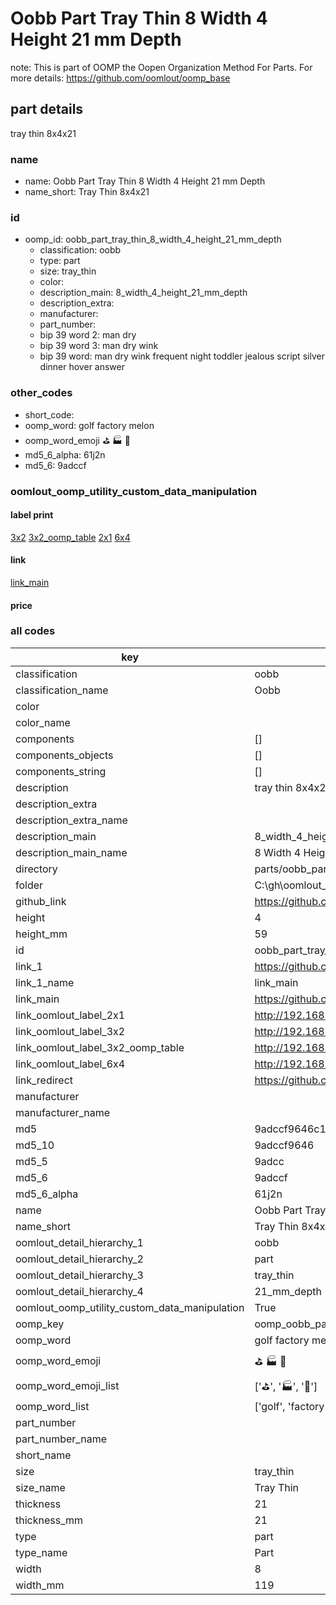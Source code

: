 # Oobb Part Tray Thin 8 Width 4 Height 21 mm Depth  

note: This is part of OOMP the Oopen Organization Method For Parts. For more details: https://github.com/oomlout/oomp_base

##  part details
  



tray thin 8x4x21



### name
* name: Oobb Part Tray Thin 8 Width 4 Height 21 mm Depth
* name_short: Tray Thin 8x4x21 
### id
* oomp_id: oobb_part_tray_thin_8_width_4_height_21_mm_depth
  * classification: oobb
  * type: part
  * size: tray_thin
  * color: 
  * description_main: 8_width_4_height_21_mm_depth
  * description_extra: 
  * manufacturer: 
  * part_number: 
  * bip 39 word 2: man dry
  * bip 39 word 3: man dry wink
  * bip 39 word: man dry wink frequent night toddler jealous script silver dinner hover answer

### other_codes
* short_code: 
* oomp_word: golf factory melon
* oomp_word_emoji :golf: :factory: :melon:
* md5_6_alpha: 61j2n
* md5_6: 9adccf






### oomlout_oomp_utility_custom_data_manipulation
#### label print
[3x2](http://192.168.1.245:1112/?label=oomp%2061j2n)
[3x2_oomp_table](http://192.168.1.108:1112/?label=oomp%2061j2n)
[2x1](http://192.168.1.242:1112/?label=oomp%2061j2n)
[6x4](http://192.168.1.55:1112/?label=oomp%2061j2n)    

#### link

[link_main](https://github.com/oomlout/oomlout_oobb_version_4_generated_parts/tree/main/navigation_oomp/oobb/part/tray_thin/8_width_4_height_21_mm_depth/part)                              

#### price







### all codes 
| key | value |  
| --- | --- |  
| classification | oobb |  
| classification_name | Oobb |  
| color |  |  
| color_name |  |  
| components | [] |  
| components_objects | [] |  
| components_string | [] |  
| description | tray thin 8x4x21 |  
| description_extra |  |  
| description_extra_name |  |  
| description_main | 8_width_4_height_21_mm_depth |  
| description_main_name | 8 Width 4 Height 21 mm Depth |  
| directory | parts/oobb_part_tray_thin_8_width_4_height_21_mm_depth |  
| folder | C:\gh\oomlout_oobb_version_4_generated_parts\parts\oobb_part_tray_thin_8_width_4_height_21_mm_depth |  
| github_link | https://github.com/oomlout/oomlout_oomp_part_src/tree/main/parts/oobb_part_tray_thin_8_width_4_height_21_mm_depth |  
| height | 4 |  
| height_mm | 59 |  
| id | oobb_part_tray_thin_8_width_4_height_21_mm_depth |  
| link_1 | https://github.com/oomlout/oomlout_oobb_version_4_generated_parts/tree/main/navigation_oomp/oobb/part/tray_thin/8_width_4_height_21_mm_depth/part |  
| link_1_name | link_main |  
| link_main | https://github.com/oomlout/oomlout_oobb_version_4_generated_parts/tree/main/navigation_oomp/oobb/part/tray_thin/8_width_4_height_21_mm_depth/part |  
| link_oomlout_label_2x1 | http://192.168.1.242:1112/?label=oomp%2061j2n |  
| link_oomlout_label_3x2 | http://192.168.1.245:1112/?label=oomp%2061j2n |  
| link_oomlout_label_3x2_oomp_table | http://192.168.1.108:1112/?label=oomp%2061j2n |  
| link_oomlout_label_6x4 | http://192.168.1.55:1112/?label=oomp%2061j2n |  
| link_redirect | https://github.com/oomlout/oomlout_oobb_version_4_generated_parts/tree/main/parts/oobb_tray_thin_08_04_21 |  
| manufacturer |  |  
| manufacturer_name |  |  
| md5 | 9adccf9646c1aef38dcac5cbf790ec36 |  
| md5_10 | 9adccf9646 |  
| md5_5 | 9adcc |  
| md5_6 | 9adccf |  
| md5_6_alpha | 61j2n |  
| name | Oobb Part Tray Thin 8 Width 4 Height 21 mm Depth |  
| name_short | Tray Thin 8x4x21  |  
| oomlout_detail_hierarchy_1 | oobb |  
| oomlout_detail_hierarchy_2 | part |  
| oomlout_detail_hierarchy_3 | tray_thin |  
| oomlout_detail_hierarchy_4 | 21_mm_depth |  
| oomlout_oomp_utility_custom_data_manipulation | True |  
| oomp_key | oomp_oobb_part_tray_thin_8_width_4_height_21_mm_depth |  
| oomp_word | golf factory melon |  
| oomp_word_emoji | :golf: :factory: :melon: |  
| oomp_word_emoji_list | [':golf:', ':factory:', ':melon:'] |  
| oomp_word_list | ['golf', 'factory', 'melon'] |  
| part_number |  |  
| part_number_name |  |  
| short_name |  |  
| size | tray_thin |  
| size_name | Tray Thin |  
| thickness | 21 |  
| thickness_mm | 21 |  
| type | part |  
| type_name | Part |  
| width | 8 |  
| width_mm | 119 |  
